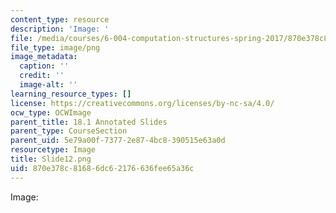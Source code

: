 ```yaml
---
content_type: resource
description: 'Image: '
file: /media/courses/6-004-computation-structures-spring-2017/870e378c81686dc62176636fee65a36c_Slide12.png
file_type: image/png
image_metadata:
  caption: ''
  credit: ''
  image-alt: ''
learning_resource_types: []
license: https://creativecommons.org/licenses/by-nc-sa/4.0/
ocw_type: OCWImage
parent_title: 18.1 Annotated Slides
parent_type: CourseSection
parent_uid: 5e79a00f-7377-2e87-4bc8-390515e63a0d
resourcetype: Image
title: Slide12.png
uid: 870e378c-8168-6dc6-2176-636fee65a36c
---
```

Image: 